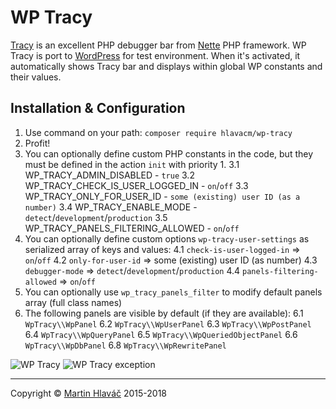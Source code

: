 # WP Tracy

[Tracy](https://github.com/nette/tracy) is an excellent PHP debugger bar from [Nette](https://nette.org) PHP framework. 
WP Tracy is port to [WordPress](https://wordpress.org) for test environment.
When it's activated, it automatically shows Tracy bar and displays within global WP constants and their values.

## Installation & Configuration

1. Use command on your path: `composer require hlavacm/wp-tracy`
2. Profit!
3. You can optionally define custom PHP constants in the code, but they must be defined in the action `init` with priority 1.
3.1 WP_TRACY_ADMIN_DISABLED - `true`
3.2 WP_TRACY_CHECK_IS_USER_LOGGED_IN - `on`/`off`
3.3 WP_TRACY_ONLY_FOR_USER_ID - `some (existing) user ID (as a number)`
3.4 WP_TRACY_ENABLE_MODE - `detect`/`development`/`production`
3.5 WP_TRACY_PANELS_FILTERING_ALLOWED - `on`/`off`
4. You can optionally define custom options `wp-tracy-user-settings` as serialized array of keys and values:
4.1 `check-is-user-logged-in` => `on`/`off`
4.2 `only-for-user-id` => some (existing) user ID (as number)
4.3 `debugger-mode` => `detect`/`development`/`production`
4.4 `panels-filtering-allowed` => `on`/`off`
5. You can optionally use `wp_tracy_panels_filter` to modify default panels array (full class names)
6. The following panels are visible by default (if they are available):
6.1 `WpTracy\\WpPanel`
6.2 `WpTracy\\WpUserPanel`
6.3 `WpTracy\\WpPostPanel`
6.4 `WpTracy\\WpQueryPanel`
6.5 `WpTracy\\WpQueriedObjectPanel`
6.6 `WpTracy\\WpDbPanel`
6.8 `WpTracy\\WpRewritePanel`

![WP Tracy](https://hlavacm.github.io/images/wp-tracy.png "Tracy bar auto-display after plugin activation")
![WP Tracy exception](https://hlavacm.github.io/images/wp-tracy-exception.png "Tracy exception dialog when is occured")

---

Copyright © [Martin Hlaváč](https://www.hlavacm.net) 2015-2018

